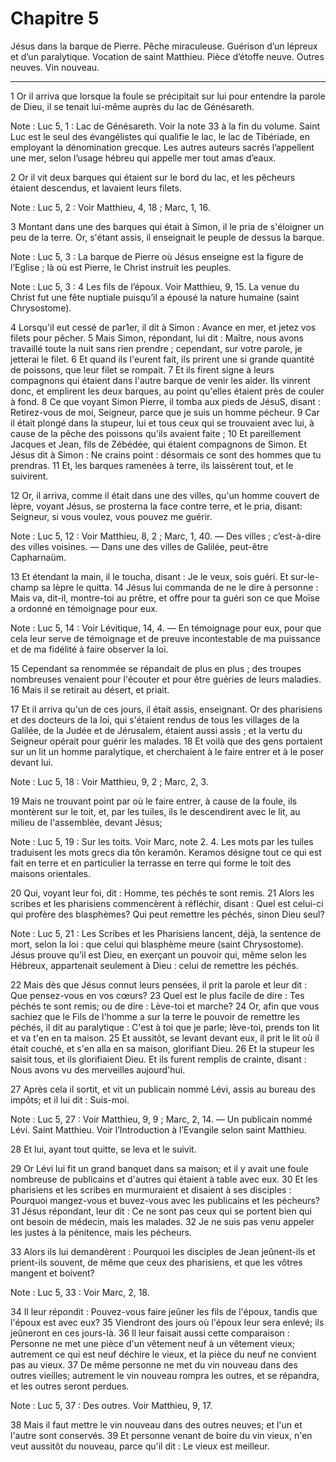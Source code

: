 # Chapitre 5

Jésus dans la barque de Pierre.
Pêche miraculeuse.
Guérison d’un lépreux et d’un paralytique.
Vocation de saint Matthieu.
Pièce d’étoffe neuve.
Outres neuves.
Vin nouveau.

***

1 Or il arriva que lorsque la foule se précipitait sur lui pour entendre la parole de Dieu, il se tenait lui-même auprès du lac de Génésareth.

<span class="bible-note">Note : </span> Luc 5, 1 : Lac de Génésareth. Voir la note 33 à la fin du volume. Saint Luc est le seul des évangélistes qui qualifie le lac, le lac de Tibériade, en employant la dénomination grecque. Les autres auteurs sacrés l’appellent une mer, selon l’usage hébreu qui appelle mer tout amas d’eaux.

2 Or il vit deux barques qui étaient sur le bord du lac, et les pêcheurs étaient descendus, et lavaient leurs filets.

<span class="bible-note">Note : </span> Luc 5, 2 : Voir Matthieu, 4, 18 ; Marc, 1, 16.

3 Montant dans une des barques qui était à Simon, il le pria de s'éloigner un peu de la terre. Or, s'étant assis, il enseignait le peuple de dessus la barque.

<span class="bible-note">Note : </span> Luc 5, 3 : La barque de Pierre où Jésus enseigne est la figure de l’Eglise ; là où est Pierre, le Christ instruit les peuples.

<span class="bible-note">Note : </span> Luc 5, 3 : 4 Les fils de l’époux. Voir Matthieu, 9, 15. La venue du Christ fut une fête nuptiale puisqu’il a épousé la nature humaine (saint Chrysostome).

4 Lorsqu'il eut cessé de par1er, il dit à Simon : Avance en mer, et jetez vos filets pour pêcher. 5 Mais Simon, répondant, lui dit : Maître, nous avons travaillé toute la nuit sans rien prendre ; cependant, sur votre parole, je jetterai le filet. 6 Et quand ils l'eurent fait, ils prirent une si grande quantité de poissons, que leur filet se rompait. 7 Et ils firent signe à leurs compagnons qui étaient dans l'autre barque de venir les aider. Ils vinrent donc, et emplirent les deux barques, au point qu'elles étaient près de couler à fond. 8 Ce que voyant Simon Pierre, il tomba aux pieds de JésuS, disant : Retirez-vous de moi, Seigneur, parce que je suis un homme pécheur. 9 Car il était plongé dans la stupeur, lui et tous ceux qui se trouvaient avec lui, à cause de la pêche des poissons qu'ils avaient faite ; 10 Et pareillement Jacques et Jean, fils de Zébédée, qui étaient compagnons de Simon. Et Jésus dit à Simon : Ne crains point : désormais ce sont des hommes que tu prendras. 11 Et, les barques ramenées à terre,
ils laissèrent tout, et le suivirent.


12 Or, il arriva, comme il était dans une des villes, qu'un homme couvert de lèpre, voyant Jésus, se prosterna la face contre terre, et le pria, disant: Seigneur, si vous voulez, vous pouvez me guérir.

<span class="bible-note">Note : </span> Luc 5, 12 : Voir Matthieu, 8, 2 ; Marc, 1, 40. ― Des villes ; c’est-à-dire des villes voisines. ― Dans une des villes de Galilée, peut-être Capharnaüm.

13 Et étendant la main, il le toucha, disant : Je le veux, sois guéri. Et sur-le-champ sa lèpre le quitta. 14 Jésus lui commanda de ne le dire à personne : Mais va, dit-il, montre-toi au prêtre, et offre pour ta guéri son ce que Moïse a ordonné en témoignage pour eux.

<span class="bible-note">Note : </span> Luc 5, 14 : Voir Lévitique, 14, 4. ― En témoignage pour eux, pour que cela leur serve de témoignage et de preuve incontestable de ma puissance et de ma fidélité à faire observer la loi.


15 Cependant sa renommée se répandait de plus en plus ; des troupes nombreuses venaient pour l'écouter et pour être guéries de leurs maladies. 16 Mais il se retirait au désert, et priait.


17 Et il arriva qu'un de ces jours, il était assis, enseignant. Or des pharisiens et des docteurs de la loi, qui s'étaient rendus de tous les villages de la Galilée, de la Judée et de Jérusalem, étaient aussi assis ; et la vertu du Seigneur opérait pour guérir les malades. 18 Et voilà que des gens portaient sur un lit un homme paralytique, et cherchaient à le faire entrer et à le poser devant lui.

<span class="bible-note">Note : </span> Luc 5, 18 : Voir Matthieu, 9, 2 ; Marc, 2, 3.

19 Mais ne trouvant point par où le faire entrer, à cause de la foule, ils montèrent sur le toit, et, par les tuiles, ils le descendirent avec le lit, au milieu de l'assemblée, devant Jésus;

<span class="bible-note">Note : </span> Luc 5, 19 : Sur les toits. Voir Marc, note 2. 4. Les mots par les tuiles traduisent les mots grecs dia tôn keramôn. Keramos désigne tout ce qui est fait en terre et en particulier la terrasse en terre qui forme le toit des maisons orientales.

20 Qui, voyant leur foi, dit : Homme, tes péchés te sont remis. 21 Alors les scribes et les pharisiens commencèrent à réfléchir, disant : Quel est celui-ci qui profère des blasphèmes? Qui peut remettre les péchés, sinon Dieu seul?

<span class="bible-note">Note : </span> Luc 5, 21 : Les Scribes et les Pharisiens lancent, déjà, la sentence de mort, selon la loi : que celui qui blasphème meure (saint Chrysostome). Jésus prouve qu’il est Dieu, en exerçant un pouvoir qui, même selon les Hébreux, appartenait seulement à Dieu : celui de remettre les péchés.

22 Mais dès que Jésus connut leurs pensées, il prit la parole et leur dit : Que pensez-vous en vos cœurs? 23 Quel est le plus facile de dire : Tes péchés te sont remis; ou de dire : Lève-toi et marche? 24 Or, afin que vous sachiez que le Fils de l'homme a sur la terre le pouvoir de remettre les péchés, il dit au paralytique : C'est à toi que je parle; lève-toi, prends ton lit et va t'en en ta maison. 25 Et aussitôt, se levant devant eux, il prit le lit où il était couché, et s'en alla en sa maison, glorifiant Dieu. 26 Et la stupeur les saisit tous, et ils glorifiaient Dieu. Et ils furent remplis de crainte, disant : Nous avons vu des merveilles aujourd'hui.


27 Après cela il sortit, et vit un publicain nommé Lévi, assis au bureau des impôts; et il lui dit : Suis-moi.

<span class="bible-note">Note : </span> Luc 5, 27 : Voir Matthieu, 9, 9 ; Marc, 2, 14. ― Un publicain nommé Lévi. Saint Matthieu. Voir l’Introduction à l’Evangile selon saint Matthieu.

28 Et lui, ayant tout quitte, se leva et le suivit.


29 Or Lévi lui fit un grand banquet dans sa maison; et il y avait une foule nombreuse de publicains et d'autres qui étaient à table avec eux. 30 Et les pharisiens et les scribes en murmuraient et disaient à ses disciples : Pourquoi mangez-vous et buvez-vous avec les publicains et les pécheurs? 31 Jésus répondant, leur dit : Ce ne sont pas ceux qui se portent bien qui ont besoin de médecin, mais les malades. 32 Je ne suis pas venu appeler les justes à la pénitence, mais les pécheurs.


33 Alors ils lui demandèrent : Pourquoi les disciples de Jean jeûnent-ils et prient-ils souvent, de même que ceux des pharisiens, et que les vôtres mangent et boivent?

<span class="bible-note">Note : </span> Luc 5, 33 : Voir Marc, 2, 18.

34 Il leur répondit : Pouvez-vous faire jeûner les fils de l'époux, tandis que l'époux est avec eux? 35 Viendront des jours où l'époux leur sera enlevé; ils jeûneront en ces jours-là. 36 Il leur faisait aussi cette comparaison : Personne ne met une pièce d'un vêtement neuf à un vêtement vieux; autrement ce qui est neuf déchire le vieux, et la pièce du neuf ne convient pas au vieux. 37 De même personne ne met du vin nouveau dans des outres vieilles; autrement le vin nouveau rompra les outres, et se répandra, et les outres seront perdues.

<span class="bible-note">Note : </span> Luc 5, 37 : Des outres. Voir Matthieu, 9, 17.

38 Mais il faut mettre le vin nouveau dans des outres neuves; et l'un et l'autre sont conservés. 39 Et personne venant de boire du vin vieux, n'en veut aussitôt du nouveau, parce qu'il dit : Le vieux est meilleur.

